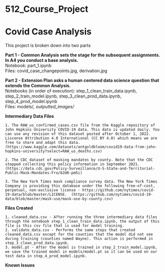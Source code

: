 # 512_Course_Project
# Covid Case Analysis

This project is broken down into two parts

**Part 1 - Common Analysis sets the stage for the subsequent assignments. In A4 you conduct a base analysis.** <br>
    Notebook: part_1.ipynb <br>
    Files: covid_case_changepoints.jpg, derivation.jpg <br>

**Part 2 - Extension Plan asks a human centered data science question that extends the Common Analysis.** <br>
    Notebooks (in order of execution): step_1_clean_train_data.ipynb, step_2_train_model.ipynb, step_3_clean_prod_data.ipynb, step_4_prod_model.ipynb <br>
    Files: models/*, outputted_images/* <br>

**Intermediary Data Files**

    1. The RAW_us_confirmed_cases.csv file from the Kaggle repository of John Hopkins University COVID-19 data. This data is updated daily. You can use any revision of this dataset posted after October 1, 2022. Liscense Attribution 4.0 International (CC BY 4.0) which means we are free to share and adapt this data. (https://www.kaggle.com/datasets/antgoldbloom/covid19-data-from-john-hopkins-university?select=RAW_us_deaths.csv)
    
    2. The CDC dataset of masking mandates by county. Note that the CDC stopped collecting this policy information in September 2021. (https://data.cdc.gov/Policy-Surveillance/U-S-State-and-Territorial-Public-Mask-Mandates-Fro/62d6-pm5i)
    
    3. The New York Times mask compliance survey data. The New York Times Company is providing this database under the following free-of-cost, perpetual, non-exclusive license - https://github.com/nytimes/covid-19-data/blob/master/LICENSE.  (https://github.com/nytimes/covid-19-data/blob/master/mask-use/mask-use-by-county.csv)

**Files Created**

    1. cleaned_data.csv - After running the three intermediary data files through the notebook step_1_clean_train_data.ipynb, the output of this file is this csv file that is used for model training.
    2. validate_data.csv - Performs the same steps that created cleaned_data.csv except for the counties that the model did not see during training (counties named Wayne). This action is performed in step_3_clean_prod_data.ipynb.
    3. model.pt - After the model is trained in step_2_train_model.ipynb, we save the trained model in models/model.pt so it can be used on our test data in step_4_prod_model.ipynb.

**Known Issues**


